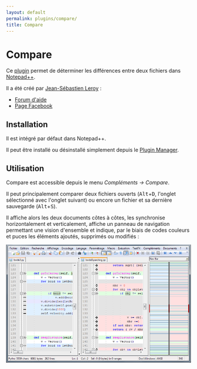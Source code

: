 ```yaml
---
layout: default
permalink: plugins/compare/
title: Compare
---
```

# Compare

Ce [plugin](../plugins.md) permet de déterminer les différences entre deux fichiers dans [Notepad++](notepad++.md).

Il a été créé par [Jean-Sébastien Leroy](http://sourceforge.net/users/harrybharry) :

- [Forum d'aide](http://sourceforge.net/projects/npp-plugins/forums/forum/730527)
- [Page Facebook](http://facebook.com/pages/Notepad-plus-plus-Compare-plugin/156187331112718)

## Installation

Il est intégré par défaut dans Notepad++.

Il peut être installé ou désinstallé simplement depuis le [Plugin Manager](plugins/plugin-manager.md).

## Utilisation

Compare est accessible depuis le menu *Compléments -> Compare*.

Il peut principalement comparer deux fichiers ouverts (<kbd>Alt</kbd>+<kbd>D</kbd>, l'onglet sélectionné avec l'onglet suivant) ou encore un fichier et sa dernière sauvegarde (<kbd>Alt</kbd>+<kbd>S</kbd>).

Il affiche alors les deux documents côtes à côtes, les synchronise horizontalement et verticalement, affiche un panneau de navigation permettant une vision d'ensemble et indique, par le biais de codes couleurs et puces les éléments ajoutés, supprimés ou modifiés :

![Comparaison de deux versions d'un programme](/images/notepadpp_compare.png)
